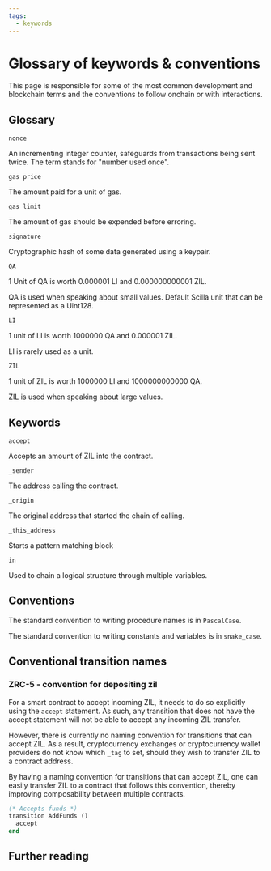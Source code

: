 ```yaml
---
tags:
  - keywords
---
```


# Glossary of keywords & conventions

This page is responsible for some of the most common development and blockchain terms and the conventions to follow onchain or with interactions.

## Glossary

```nonce```

An incrementing integer counter, safeguards from transactions being sent twice. The term stands for "number used once".

```gas price```

The amount paid for a unit of gas.

```gas limit```

The amount of gas should be expended before erroring.

```signature```

Cryptographic hash of some data generated using a keypair.

```QA```

1 Unit of QA is worth 0.000001 LI and 0.000000000001 ZIL.

QA is used when speaking about small values. Default Scilla unit that can be represented as a Uint128.

```LI```

1 unit of LI is worth 1000000 QA and 0.000001 ZIL.

LI is rarely used as a unit.

```ZIL```

1 unit of ZIL is worth 1000000 LI and 1000000000000 QA.

ZIL is used when speaking about large values.

## Keywords

```accept```

Accepts an amount of ZIL into the contract.

```_sender```

The address calling the contract.

```_origin```

The original address that started the chain of calling.

```_this_address```

Starts a pattern matching block

```in```

Used to chain a logical structure through multiple variables.

## Conventions

The standard convention to writing procedure names is in ```PascalCase```.

The standard convention to writing constants and variables is in ```snake_case```.

## Conventional transition names

### ZRC-5 - convention for depositing zil

For a smart contract to accept incoming ZIL, it needs to do so explicitly using the ```accept``` statement. As such, any transition that does not have the accept statement will not be able to accept any incoming ZIL transfer.

However, there is currently no naming convention for transitions that can accept ZIL. As a result, cryptocurrency exchanges or cryptocurrency wallet providers do not know which ```_tag``` to set, should they wish to transfer ZIL to a contract address.

By having a naming convention for transitions that can accept ZIL, one can easily transfer ZIL to a contract that follows this convention, thereby improving composability between multiple contracts.

```ocaml
(* Accepts funds *)
transition AddFunds ()
  accept
end
```

## Further reading
